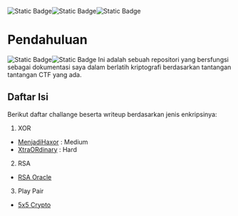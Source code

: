 ![Static Badge](https://img.shields.io/badge/Catch_The_flag-Writeup-WriteUp)![Static Badge](https://img.shields.io/badge/PicoCTF-CTf?style=flat-square&logoColor=green)![Static Badge](https://img.shields.io/badge/CTFlearn-CTF?style=flat-square&logoColor=green&color=purple)
# Pendahuluan
![Static Badge](https://img.shields.io/badge/CTFlearn)![Static Badge](https://img.shields.io/badge/PicoCTF)
Ini adalah sebuah repositori yang bersfungsi sebagai dokumentasi saya dalam berlatih kriptografi berdasarkan tantangan tantangan CTF yang ada. 

## Daftar Isi
Berikut daftar challange beserta writeup berdasarkan jenis enkripsinya:
1. XOR
- [MenjadiHaxor](./Rajawali%20CTF/Menjadi%20Haxor/) : Medium
- [XtraORdinary](./Pico%20CTF/XtraORdinary/) : Hard
2. RSA
- [RSA Oracle](./Pico%20CTF/)
3. Play Pair
- [5x5 Crypto](./CTF-Learn/5x5%20Crypto/)
